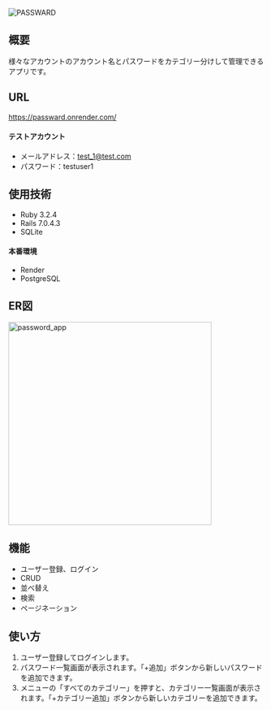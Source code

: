 ![PASSWARD](https://github.com/user-attachments/assets/43ee61c0-97b4-4e60-91f5-5ca438f7f041)

## 概要
様々なアカウントのアカウント名とパスワードをカテゴリー分けして管理できるアプリです。

## URL
https://passward.onrender.com/
#### テストアカウント
* メールアドレス：test_1@test.com
* パスワード：testuser1

## 使用技術
* Ruby 3.2.4
* Rails 7.0.4.3
* SQLite

#### 本番環境
* Render
* PostgreSQL

## ER図
<img width="400" alt="password_app" src="https://github.com/user-attachments/assets/71951879-97a8-4431-85c6-80511aa91842">

## 機能
* ユーザー登録、ログイン
* CRUD
* 並べ替え
* 検索
* ページネーション

## 使い方
1. ユーザー登録してログインします。
2. パスワード一覧画面が表示されます。「+追加」ボタンから新しいパスワードを追加できます。
3. メニューの「すべてのカテゴリー」を押すと、カテゴリー一覧画面が表示されます。「+カテゴリー追加」ボタンから新しいカテゴリーを追加できます。
